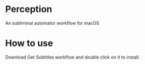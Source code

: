 # Perception
An subliminal automator workflow for macOS

# How to use
Download Get Subtitles.workflow and double click on it to install.
